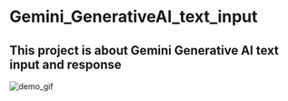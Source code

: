 # Gemini_GenerativeAI_text_input

## This project is about Gemini Generative AI text input and response
![demo_gif](https://github.com/Kamalesh9483/Gemini_GenerativeAI_text_input/assets/80197808/d48d4717-0597-4377-8f7d-17c8a2168170)
